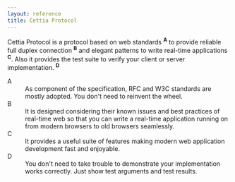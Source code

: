 ```yaml
---
layout: reference
title: Cettia Protocol
---
```


Cettia Protocol is a protocol based on web standards <sup><strong>A</strong></sup> to provide reliable full duplex connection <sup><strong>B</strong></sup> and elegant patterns to write real-time applications <sup><strong>C</strong></sup>. Also it provides the test suite to verify your client or server implementation. <sup><strong>D</strong></sup>

<dl>
  <dt>A</dt>
  <dd>As component of the specification, RFC and W3C standards are mostly adopted. You don't need to reinvent the wheel.</dd>
  <dt>B</dt>
  <dd>It is designed considering their known issues and best practices of real-time web so that you can write a real-time application running on from modern browsers to old browsers seamlessly.</dd>
  <dt>C</dt>
  <dd>It provides a useful suite of features making modern web application development fast and enjoyable.</dd>
  <dt>D</dt>
  <dd>You don't need to take trouble to demonstrate your implementation works correctly. Just show test arguments and test results.</dd>
</dl>
